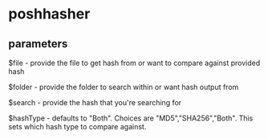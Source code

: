 # poshhasher

## parameters
$file - provide the file to get hash from or want to compare against provided hash

$folder - provide the folder to search within or want hash output from

$search - provide the hash that you're searching for

$hashType - defaults to "Both". Choices are "MD5","SHA256","Both". This sets which hash type to compare against.

